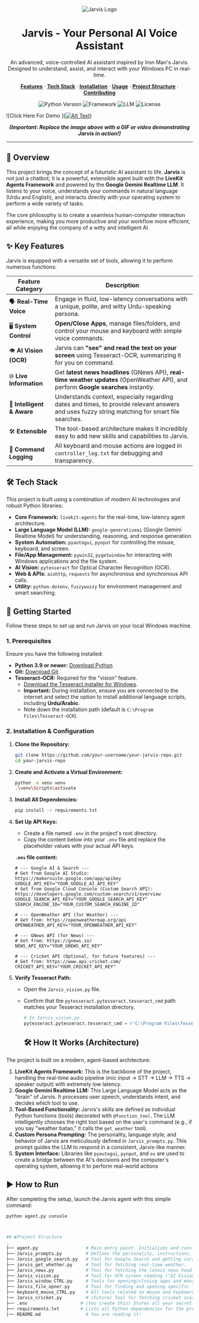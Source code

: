 <div align="center">
  <img src="https://encrypted-tbn0.gstatic.com/images?q=tbn:ANd9GcSI0VCNzCEaCT6KPuVrwClciPTprHVJSLpW3A&s" alt="Jarvis Logo">
  <h1>Jarvis - Your Personal AI Voice Assistant</h1>
  <p>
    An advanced, voice-controlled AI assistant inspired by Iron Man's Jarvis. Designed to understand, assist, and interact with your Windows PC in real-time.
  </p>
  <p>
    <a href="#-key-features"><strong>Features</strong></a> ·
    <a href="#-tech-stack"><strong>Tech Stack</strong></a> ·
    <a href="#-getting-started"><strong>Installation</strong></a> ·
    <a href="#-how-to-run"><strong>Usage</strong></a> ·
    <a href="#-project-structure"><strong>Project Structure</strong></a> ·
    <a href="#-contributing"><strong>Contributing</strong></a>
  </p>
  <p>
    <img src="https://img.shields.io/badge/Python-3.9%2B-blue?style=for-the-badge&logo=python" alt="Python Version">
    <img src="https://img.shields.io/badge/Framework-LiveKit_Agents-orange?style=for-the-badge" alt="Framework">
    <img src="https://img.shields.io/badge/LLM-Google_Gemini-4285F4?style=for-the-badge&logo=google" alt="LLM">
    <img src="https://img.shields.io/badge/License-MIT-green?style=for-the-badge" alt="License">
  </p>
</div>

![Click Here For Demo ]([![Alt Text](thumbnail.png.png)](https://youtu.be/kXe_pFqz27M?si=tWDRIMHglqcP6tUE))
*<p align="center"><strong>(Important: Replace the image above with a GIF or video demonstrating Jarvis in action!)</strong></p>*

---

## 📖 Overview

This project brings the concept of a futuristic AI assistant to life. **Jarvis** is not just a chatbot; it is a powerful, extensible agent built with the **LiveKit Agents Framework** and powered by the **Google Gemini Realtime LLM**. It listens to your voice, understands your commands in natural language (Urdu and English), and interacts directly with your operating system to perform a wide variety of tasks.

The core philosophy is to create a seamless human-computer interaction experience, making you more productive and your workflow more efficient, all while enjoying the company of a witty and intelligent AI.

## ✨ Key Features

Jarvis is equipped with a versatile set of tools, allowing it to perform numerous functions:

| Feature Category        | Description                                                                                                                              |
| ----------------------- | ---------------------------------------------------------------------------------------------------------------------------------------- |
| 🗣️ **Real-Time Voice**  | Engage in fluid, low-latency conversations with a unique, polite, and witty Urdu-speaking persona.                                       |
| 🖥️ **System Control**    | **Open/Close Apps**, manage files/folders, and control your mouse and keyboard with simple voice commands.                               |
| 👁️ **AI Vision (OCR)**  | Jarvis can **"see" and read the text on your screen** using Tesseract-OCR, summarizing it for you on command.                              |
| 🌐 **Live Information** | Get **latest news headlines** (GNews API), **real-time weather updates** (OpenWeather API), and perform **Google searches** instantly. |
| 🧠 **Intelligent & Aware** | Understands context, especially regarding dates and times, to provide relevant answers and uses fuzzy string matching for smart file searches. |
| 🛠️ **Extensible**        | The tool-based architecture makes it incredibly easy to add new skills and capabilities to Jarvis.                                         |
| 📝 **Command Logging**    | All keyboard and mouse actions are logged in `controller_log.txt` for debugging and transparency.                                        |



## 🛠️ Tech Stack

This project is built using a combination of modern AI technologies and robust Python libraries:

-   **Core Framework:** `livekit-agents` for the real-time, low-latency agent architecture.
-   **Large Language Model (LLM):** `google-generativeai` (Google Gemini Realtime Model) for understanding, reasoning, and response generation.
-   **System Automation:** `pyautogui`, `pynput` for controlling the mouse, keyboard, and screen.
-   **File/App Management:** `pywin32`, `pygetwindow` for interacting with Windows applications and the file system.
-   **AI Vision:** `pytesseract` for Optical Character Recognition (OCR).
-   **Web & APIs:** `aiohttp`, `requests` for asynchronous and synchronous API calls.
-   **Utility:** `python-dotenv`, `fuzzywuzzy` for environment management and smart searching.

## 🚀 Getting Started

Follow these steps to set up and run Jarvis on your local Windows machine.

### 1. Prerequisites

Ensure you have the following installed:

-   **Python 3.9 or newer:** [Download Python](https://www.python.org/downloads/)
-   **Git:** [Download Git](https://git-scm.com/downloads)
-   **Tesseract-OCR:** Required for the "vision" feature.
    -   [Download the Tesseract installer for Windows](https://github.com/UB-Mannheim/tesseract/wiki).
    -   **Important:** During installation, ensure you are connected to the internet and select the option to install additional language scripts, including **Urdu/Arabic**.
    -   Note down the installation path (default is `C:\Program Files\Tesseract-OCR`).

### 2. Installation & Configuration

1.  **Clone the Repository:**
    ```bash
    git clone https://github.com/your-username/your-jarvis-repo.git
    cd your-jarvis-repo
    ```

2.  **Create and Activate a Virtual Environment:**
    ```bash
    python -m venv venv
    .\venv\Scripts\activate
    ```

3.  **Install All Dependencies:**
    ```bash
    pip install -r requirements.txt
    ```

4.  **Set Up API Keys:**
    -   Create a file named `.env` in the project's root directory.
    -   Copy the content below into your `.env` file and replace the placeholder values with your actual API keys.

    **`.env` file content:**
    ```dotenv
    # --- Google AI & Search ---
    # Get from Google AI Studio: https://makersuite.google.com/app/apikey
    GOOGLE_API_KEY="YOUR_GOOGLE_AI_API_KEY"
    # Get from Google Cloud Console (Custom Search API): https://developers.google.com/custom-search/v1/overview
    GOOGLE_SEARCH_API_KEY="YOUR_GOOGLE_SEARCH_API_KEY"
    SEARCH_ENGINE_ID="YOUR_CUSTOM_SEARCH_ENGINE_ID"

    # --- OpenWeather API (for Weather) ---
    # Get from: https://openweathermap.org/api
    OPENWEATHER_API_KEY="YOUR_OPENWEATHER_API_KEY"

    # --- GNews API (for News) ---
    # Get from: https://gnews.io/
    NEWS_API_KEY="YOUR_GNEWS_API_KEY"

    # --- Cricket API (Optional, for future features) ---
    # Get from: https://www.api-cricket.com/
    CRICKET_API_KEY="YOUR_CRICKET_API_KEY"
    ```

5.  **Verify Tesseract Path:**
    -   Open the `Jarvis_vision.py` file.
    -   Confirm that the `pytesseract.pytesseract.tesseract_cmd` path matches your Tesseract installation directory.
        ```python
        # In Jarvis_vision.py
        pytesseract.pytesseract.tesseract_cmd = r'C:\Program Files\Tesseract-OCR\tesseract.exe'
        ```

        ## 🛠️ How It Works (Architecture)

The project is built on a modern, agent-based architecture:

1.  **LiveKit Agents Framework:** This is the backbone of the project, handling the real-time audio pipeline (mic input -> STT -> LLM -> TTS -> speaker output) with extremely low latency.
2.  **Google Gemini Realtime LLM:** This Large Language Model acts as the "brain" of Jarvis. It processes user speech, understands intent, and decides which tool to use.
3.  **Tool-Based Functionality:** Jarvis's skills are defined as individual Python functions (tools) decorated with `@function_tool`. The LLM intelligently chooses the right tool based on the user's command (e.g., if you say "weather batao," it calls the `get_weather` tool).
4.  **Custom Persona Prompting:** The personality, language style, and behavior of Jarvis are meticulously defined in `Jarvis_prompts.py`. This prompt guides the LLM to respond in a consistent, Jarvis-like manner.
5.  **System Interface:** Libraries like `pyautogui`, `pynput`, and `os` are used to create a bridge between the AI's decisions and the computer's operating system, allowing it to perform real-world actions

## ▶️ How to Run

After completing the setup, launch the Jarvis agent with this simple command:

```bash
python agent.py console



## ▶Project Structure 
.
├── agent.py                  # Main entry point. Initializes and runs the agent.
├── Jarvis_prompts.py         # Defines the personality, instructions, and persona of Jarvis.
├── Jarvis_google_search.py   # Tool for Google Search and getting current date/time.
├── jarvis_get_whether.py     # Tool for fetching real-time weather.
├── Jarvis_news.py            # Tool for fetching the latest news headlines.
├── Jarvis_vision.py          # Tool for OCR screen reading ("AI Vision").
├── Jarvis_window_CTRL.py     # Tools for opening/closing apps and managing folders.
├── Jarvis_file_opner.py      # Tool for finding and opening specific files.
├── keyboard_mouse_CTRL.py    # All tools related to mouse and keyboard automation.
|── Jarvis_cricket.py         # (Future) Tool for fetching cricket scores.
├── .env                    # (You create this) Stores all your secret API keys.
├── requirements.txt        # Lists all Python dependencies for the project.
|── README.md                 # You are reading it!
